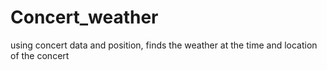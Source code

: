# Concert_weather
using concert data and position, finds the weather at the time and location of the concert
